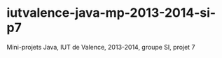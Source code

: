 iutvalence-java-mp-2013-2014-si-p7
==================================

Mini-projets Java, IUT de Valence, 2013-2014, groupe SI, projet 7
